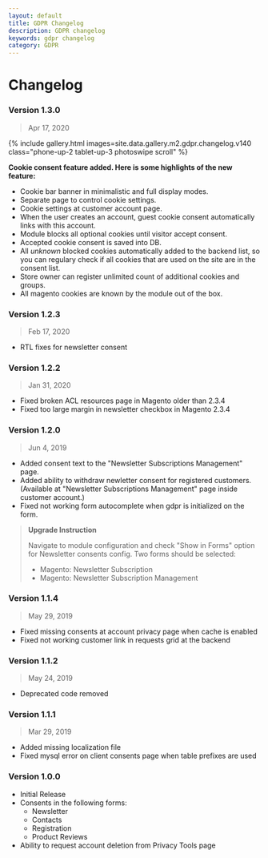 ```yaml
---
layout: default
title: GDPR Changelog
description: GDPR changelog
keywords: gdpr changelog
category: GDPR
---
```


# Changelog

### Version 1.3.0

> Apr 17, 2020

{% include gallery.html images=site.data.gallery.m2.gdpr.changelog.v140 class="phone-up-2 tablet-up-3 photoswipe scroll" %}

**Cookie consent feature added. Here is some highlights of the new feature:**

 -  Cookie bar banner in minimalistic and full display modes.
 -  Separate page to control cookie settings.
 -  Cookie settings at customer account page.
 -  When the user creates an account, guest cookie consent automatically links
    with this account.
 -  Module blocks all optional cookies until visitor accept consent.
 -  Accepted cookie consent is saved into DB.
 -  All _unknown_ blocked cookies automatically added to the backend list, so
    you can regulary check if all cookies that are used on the site are
    in the consent list.
 -  Store owner can register unlimited count of additional cookies and groups.
 -  All magento cookies are known by the module out of the box.

### Version 1.2.3

> Feb 17, 2020

 -  RTL fixes for newsletter consent

### Version 1.2.2

> Jan 31, 2020

 -  Fixed broken ACL resources page in Magento older than 2.3.4
 -  Fixed too large margin in newsletter checkbox in Magento 2.3.4

### Version 1.2.0

> Jun 4, 2019

 -  Added consent text to the "Newsletter Subscriptions Management" page.
 -  Added ability to withdraw newletter consent for registered customers.
    (Available at "Newsletter Subscriptions Management" page inside
    customer account.)
 -  Fixed not working form autocomplete when gdpr is initialized on the form.

> **Upgrade Instruction**
>
> Navigate to module configuration and check "Show in Forms" option for
> Newsletter consents config. Two forms should be selected:
>
> - Magento: Newsletter Subscription
> - Magento: Newsletter Subscription Management

### Version 1.1.4

> May 29, 2019

 -  Fixed missing consents at account privacy page when cache is enabled
 -  Fixed not working customer link in requests grid at the backend

### Version 1.1.2

 > May 24, 2019

 -  Deprecated code removed

### Version 1.1.1

> Mar 29, 2019

 -  Added missing localization file
 -  Fixed mysql error on client consents page when table prefixes are used

### Version 1.0.0

 -  Initial Release
 -  Consents in the following forms:
    - Newsletter
    - Contacts
    - Registration
    - Product Reviews
 -  Ability to request account deletion from Privacy Tools page
